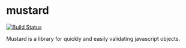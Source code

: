 # mustard
[![Build
Status](https://secure.travis-ci.org/cainus/mustard.png?branch=master)](http://travis-ci.org/cainus/mustard)

Mustard is a library for quickly and easily validating javascript objects.
